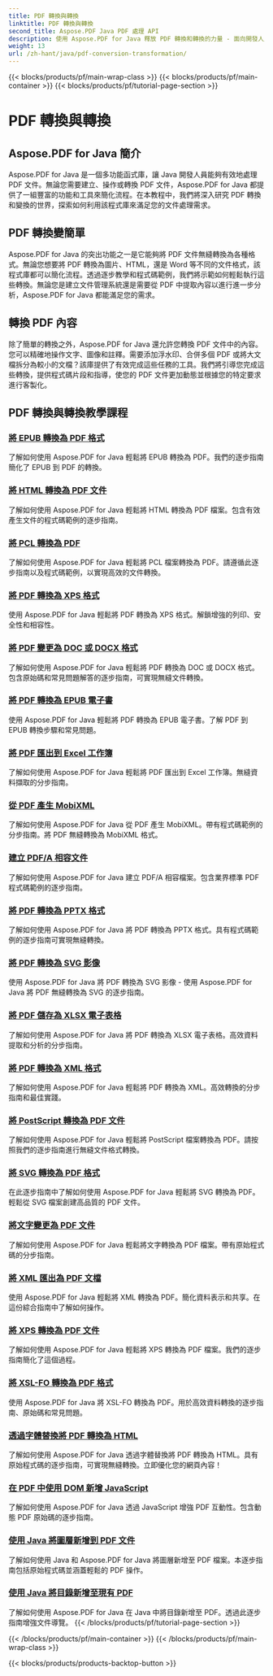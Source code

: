 ```yaml
---
title: PDF 轉換與轉換
linktitle: PDF 轉換與轉換
second_title: Aspose.PDF Java PDF 處理 API
description: 使用 Aspose.PDF for Java 釋放 PDF 轉換和轉換的力量 - 面向開發人員的綜合教程。立即增強您的 PDF 處理技能！
weight: 13
url: /zh-hant/java/pdf-conversion-transformation/
---
```


{{< blocks/products/pf/main-wrap-class >}}
{{< blocks/products/pf/main-container >}}
{{< blocks/products/pf/tutorial-page-section >}}

# PDF 轉換與轉換


## Aspose.PDF for Java 簡介

Aspose.PDF for Java 是一個多功能函式庫，讓 Java 開發人員能夠有效地處理 PDF 文件。無論您需要建立、操作或轉換 PDF 文件，Aspose.PDF for Java 都提供了一組豐富的功能和工具來簡化流程。在本教程中，我們將深入研究 PDF 轉換和變換的世界，探索如何利用該程式庫來滿足您的文件處理需求。

## PDF 轉換變簡單

Aspose.PDF for Java 的突出功能之一是它能夠將 PDF 文件無縫轉換為各種格式。無論您想要將 PDF 轉換為圖片、HTML，還是 Word 等不同的文件格式，該程式庫都可以簡化流程。透過逐步教學和程式碼範例，我們將示範如何輕鬆執行這些轉換。無論您是建立文件管理系統還是需要從 PDF 中提取內容以進行進一步分析，Aspose.PDF for Java 都能滿足您的需求。

## 轉換 PDF 內容

除了簡單的轉換之外，Aspose.PDF for Java 還允許您轉換 PDF 文件中的內容。您可以精確地操作文字、圖像和註釋。需要添加浮水印、合併多個 PDF 或將大文檔拆分為較小的文檔？該庫提供了有效完成這些任務的工具。我們將引導您完成這些轉換，提供程式碼片段和指導，使您的 PDF 文件更加動態並根據您的特定要求進行客製化。

## PDF 轉換與轉換教學課程
### [將 EPUB 轉換為 PDF 格式](./convert-epub-to-pdf-format/)
了解如何使用 Aspose.PDF for Java 輕鬆將 EPUB 轉換為 PDF。我們的逐步指南簡化了 EPUB 到 PDF 的轉換。
### [將 HTML 轉換為 PDF 文件](./convert-html-to-pdf-files/)
了解如何使用 Aspose.PDF for Java 輕鬆將 HTML 轉換為 PDF 檔案。包含有效產生文件的程式碼範例的逐步指南。
### [將 PCL 轉換為 PDF](./transform-pcl-to-pdfs/)
了解如何使用 Aspose.PDF for Java 輕鬆將 PCL 檔案轉換為 PDF。請遵循此逐步指南以及程式碼範例，以實現高效的文件轉換。
### [將 PDF 轉換為 XPS 格式](./convert-pdfs-to-xps-format/)
使用 Aspose.PDF for Java 輕鬆將 PDF 轉換為 XPS 格式。解鎖增強的列印、安全性和相容性。
### [將 PDF 變更為 DOC 或 DOCX 格式](./change-pdfs-to-doc-or-docx-format/)
了解如何使用 Aspose.PDF for Java 輕鬆將 PDF 轉換為 DOC 或 DOCX 格式。包含原始碼和常見問題解答的逐步指南，可實現無縫文件轉換。
### [將 PDF 轉換為 EPUB 電子書](./convert-pdfs-to-epub-ebooks/)
使用 Aspose.PDF for Java 輕鬆將 PDF 轉換為 EPUB 電子書。了解 PDF 到 EPUB 轉換步驟和常見問題。
### [將 PDF 匯出到 Excel 工作簿](./export-pdfs-to-excel-workbooks/)
了解如何使用 Aspose.PDF for Java 輕鬆將 PDF 匯出到 Excel 工作簿。無縫資料擷取的分步指南。
### [從 PDF 產生 MobiXML](./generate-mobixml-from-pdfs/)
了解如何使用 Aspose.PDF for Java 從 PDF 產生 MobiXML。帶有程式碼範例的分步指南。將 PDF 無縫轉換為 MobiXML 格式。
### [建立 PDF/A 相容文件](./create-pdfa-compliant-files/)
了解如何使用 Aspose.PDF for Java 建立 PDF/A 相容檔案。包含業界標準 PDF 程式碼範例的逐步指南。
### [將 PDF 轉換為 PPTX 格式](./convert-pdfs-to-pptx-format/)
了解如何使用 Aspose.PDF for Java 將 PDF 轉換為 PPTX 格式。具有程式碼範例的逐步指南可實現無縫轉換。
### [將 PDF 轉換為 SVG 影像](./convert-pdfs-to-svg-images/)
使用 Aspose.PDF for Java 將 PDF 轉換為 SVG 影像 - 使用 Aspose.PDF for Java 將 PDF 無縫轉換為 SVG 的逐步指南。
### [將 PDF 儲存為 XLSX 電子表格](./save-pdfs-as-xlsx-spreadsheets/)
了解如何使用 Aspose.PDF for Java 將 PDF 轉換為 XLSX 電子表格。高效資料提取和分析的分步指南。
### [將 PDF 轉換為 XML 格式](./convert-pdfs-to-xml-format/)
了解如何使用 Aspose.PDF for Java 輕鬆將 PDF 轉換為 XML。高效轉換的分步指南和最佳實踐。
### [將 PostScript 轉換為 PDF 文件](./turn-postscript-into-pdf-files/)
了解如何使用 Aspose.PDF for Java 輕鬆將 PostScript 檔案轉換為 PDF。請按照我們的逐步指南進行無縫文件格式轉換。
### [將 SVG 轉換為 PDF 格式](./convert-svg-to-pdf-format/)
在此逐步指南中了解如何使用 Aspose.PDF for Java 輕鬆將 SVG 轉換為 PDF。輕鬆從 SVG 檔案創建高品質的 PDF 文件。
### [將文字變更為 PDF 文件](./change-text-to-pdf-files/)
了解如何使用 Aspose.PDF for Java 輕鬆將文字轉換為 PDF 檔案。帶有原始程式碼的分步指南。
### [將 XML 匯出為 PDF 文檔](./export-xml-to-pdf-documents/)
使用 Aspose.PDF for Java 輕鬆將 XML 轉換為 PDF。簡化資料表示和共享。在這份綜合指南中了解如何操作。
### [將 XPS 轉換為 PDF 文件](./convert-xps-to-pdf-files/)
了解如何使用 Aspose.PDF for Java 輕鬆將 XPS 轉換為 PDF 檔案。我們的逐步指南簡化了這個過程。
### [將 XSL-FO 轉換為 PDF 格式](./transform-xsl-fo-to-pdf-format/)
使用 Aspose.PDF for Java 將 XSL-FO 轉換為 PDF。用於高效資料轉換的逐步指南、原始碼和常見問題。
### [透過字體替換將 PDF 轉換為 HTML](./convert-pdf-to-html-with-font-substitution/)
了解如何使用 Aspose.PDF for Java 透過字體替換將 PDF 轉換為 HTML。具有原始程式碼的逐步指南，可實現無縫轉換。立即優化您的網頁內容！
### [在 PDF 中使用 DOM 新增 JavaScript](./adding-javascript-using-dom-in-pdf/)
了解如何使用 Aspose.PDF for Java 透過 JavaScript 增強 PDF 互動性。包含動態 PDF 原始碼的逐步指南。
### [使用 Java 將圖層新增到 PDF 文件](./add-layers-to-pdf-file-using-java/)
了解如何使用 Java 和 Aspose.PDF for Java 將圖層新增至 PDF 檔案。本逐步指南包括原始程式碼並涵蓋輕鬆的 PDF 操作。
### [使用 Java 將目錄新增至現有 PDF](./add-table-of-contents-to-existing-pdf-in-java/)
了解如何使用 Aspose.PDF for Java 在 Java 中將目錄新增至 PDF。透過此逐步指南增強文件導覽。
{{< /blocks/products/pf/tutorial-page-section >}}

{{< /blocks/products/pf/main-container >}}
{{< /blocks/products/pf/main-wrap-class >}}

{{< blocks/products/products-backtop-button >}}
